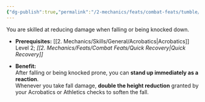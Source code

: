 ```yaml
---
{"dg-publish":true,"permalink":"/2-mechanics/feats/combat-feats/tumble/"}
---
```


You are skilled at reducing damage when falling or being knocked down.

- **Prerequisites:** [[2. Mechanics/Skills/General/Acrobatics\|Acrobatics]] Level 2; _[[2. Mechanics/Feats/Combat Feats/Quick Recovery\|Quick Recovery]]_
    
- **Benefit:**  
    After falling or being knocked prone, you can **stand up immediately as a reaction**.  
    Whenever you take fall damage, **double the height reduction** granted by your Acrobatics or Athletics checks to soften the fall.